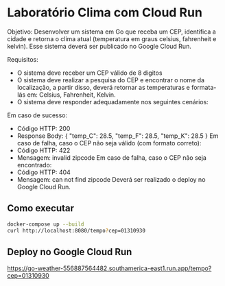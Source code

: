 # Laboratório Clima com Cloud Run 

Objetivo: 
Desenvolver um sistema em Go que receba um CEP, identifica a cidade e retorna o clima atual (temperatura em graus celsius, fahrenheit e kelvin). Esse sistema deverá ser publicado no Google Cloud Run.

Requisitos:

- O sistema deve receber um CEP válido de 8 digitos
- O sistema deve realizar a pesquisa do CEP e encontrar o nome da localização, a partir disso, deverá retornar as temperaturas e formata-lás em: Celsius, Fahrenheit, Kelvin.
- O sistema deve responder adequadamente nos seguintes cenários:

Em caso de sucesso:
- Código HTTP: 200
- Response Body: { "temp_C": 28.5, "temp_F": 28.5, "temp_K": 28.5 }
Em caso de falha, caso o CEP não seja válido (com formato correto):
- Código HTTP: 422
- Mensagem: invalid zipcode
​​​Em caso de falha, caso o CEP não seja encontrado:
- Código HTTP: 404
- Mensagem: can not find zipcode
Deverá ser realizado o deploy no Google Cloud Run.


## Como executar

```bash
docker-compose up --build
curl http://localhost:8080/tempo?cep=01310930
```


## Deploy no Google Cloud Run

https://go-weather-556887564482.southamerica-east1.run.app/tempo?cep=01310930
